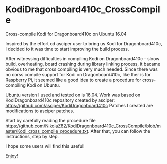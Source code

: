 # KodiDragonboard410c_CrossCompile
Cross-compile Kodi for Dragonboard410c on Ubuntu 16.04


Inspired by the effort od asciper user to bring us Kodi for Dragonboard410c, I decided to it was time to start improving the build process.


After witnessing difficulties in compiling Kodi on Dragonboard410c - sloow build, overheating, board crashing during library linking process, it bacame obvious to me that cross compiling is very much needed.
Since there was no corss compile support for Kodi on Dragonboard410c, like ther is for Raspberry Pi, it seemed like a good idea to create a procedure for cross-compiling Kodi on Ubuntu.

Ubuntu version I used and tested on is 16.04.
Work was based on KodiDragonboard410c repository created by asciper:  https://github.com/asciper/KodiDragonboard410c
Patches I created are modifications to asciper patches.

Start by carefully reading the procedure file https://github.com/NikolaZ82/KodiDragonboard410c_CrossCompile/blob/master/Kodi_cross_compile_procedure.txt.
After that, you can follow the instructions, step by step.


I hope some users will find this useful!

Enjoy!
